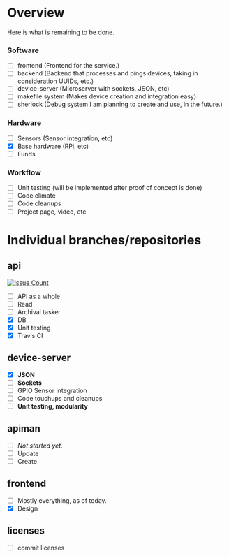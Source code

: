 # Overview
Here is what is remaining to be done.

### Software
- [ ] frontend (Frontend for the service.)
- [ ] backend (Backend that processes and pings devices, taking in consideration UUIDs, etc.)
- [ ] device-server (Microserver with sockets, JSON, etc)
- [ ] makefile system (Makes device creation and integration easy)
- [ ] sherlock (Debug system I am planning to create and use, in the future.)

### Hardware
- [ ] Sensors (Sensor integration, etc)
- [x] Base hardware (RPi, etc)
- [ ] Funds

### Workflow
- [ ] Unit testing (will be implemented after proof of concept is done)
- [ ] Code climate 
- [ ] Code cleanups 
- [ ] Project page, video, etc

# Individual branches/repositories

## api
[![Issue Count](https://codeclimate.com/github/weathergrid/api/badges/issue_count.svg)](https://codeclimate.com/github/weathergrid/api)

- [ ] API as a whole
- [ ] Read
- [ ] Archival tasker
- [x] DB
- [x] Unit testing
- [x] Travis CI

## device-server
- [x] **JSON**
- [ ] **Sockets**
- [ ] GPIO Sensor integration
- [ ] Code touchups and cleanups
- [ ] **Unit testing, modularity**

## apiman
- [ ] *Not started yet.*
- [ ] Update
- [ ] Create

## frontend
- [ ] Mostly everything, as of today.
- [x] Design

## licenses
- [ ] commit licenses
